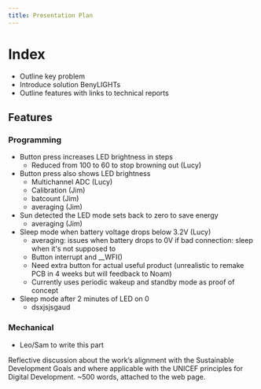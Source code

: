 ```yaml
---
title: Presentation Plan
---
```

# Index

- Outline key problem
- Introduce solution BenyLIGHTs
- Outline features with links to technical reports

## Features
### Programming
- Button press increases LED brightness in steps
  - Reduced from 100 to 60 to stop browning out (Lucy)
- Button press also shows LED brightness
  - Multichannel ADC (Lucy)
  - Calibration (Jim)
  - batcount (Jim)
  - averaging (Jim)
- Sun detected the LED mode sets back to zero to save energy
  - averaging (Jim)
- Sleep mode when battery voltage drops below 3.2V (Lucy)
  - averaging: issues when battery drops to 0V if bad connection: sleep when it's not supposed to
  - Button interrupt and __WFI()
  - Need extra button for actual useful product (unrealistic to remake PCB in 4 weeks but will feedback to Noam)
  - Currently uses periodic wakeup and standby mode as proof of concept
- Sleep mode after 2 minutes of LED on 0
  - dsxjsjsgaud

 ### Mechanical
- Leo/Sam to write this part

Reflective discussion about the work’s alignment with the Sustainable Development
Goals and where applicable with the UNICEF principles for Digital Development. ~500
words, attached to the web page.
